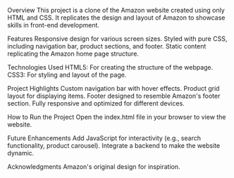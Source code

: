 Overview
This project is a clone of the Amazon website created using only HTML and CSS. It replicates the design and layout of Amazon to showcase skills in front-end development.

Features
Responsive design for various screen sizes.
Styled with pure CSS, including navigation bar, product sections, and footer.
Static content replicating the Amazon home page structure.

Technologies Used
HTML5: For creating the structure of the webpage.
CSS3: For styling and layout of the page.

Project Highlights
Custom navigation bar with hover effects.
Product grid layout for displaying items.
Footer designed to resemble Amazon's footer section.
Fully responsive and optimized for different devices.

How to Run the Project
Open the index.html file in your browser to view the website.

Future Enhancements
Add JavaScript for interactivity (e.g., search functionality, product carousel).
Integrate a backend to make the website dynamic.

Acknowledgments
Amazon's original design for inspiration.
